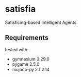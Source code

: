 # satisfia
Satisficing-based Intelligent Agents

## Requirements

tested with:
- gymnasium 0.29.0
- pygame 2.5.0
- mujoco-py 2.1.2.14
